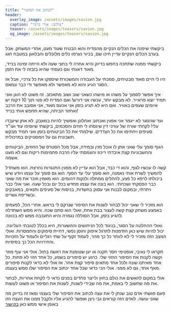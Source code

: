 ```yaml
---
title: "לכתוב את הסיפור"
header:
  overlay_image: /assets/images/savion.jpg
  caption: "צילום: אורי ברכר"
  teaser: /assets/images/teasers/savion.jpg
  og_image: /assets/images/teasers/savion.jpg
---
```


ביקשתי שיפנה את הכלים הנקיים מהמדיח והוא הבטיח שעוד מעט, אחרי המשחק.<!--more-->
אבל בערב הכלים הנקיים עדיין חיכו שם, בכיור נערמו כלים מלוכלים והבלאגן במטבח חגג.

ביקשתי ממנה שתחכה בחמש בדיוק והיא אחרה לי בחצי שעה ולא הייתה זמינה בנייד,
מאוד דאגתי וגם כעסתי שהיא בזבזה לי את הזמן.

היו לי חיים מאוד מבטיחים, סמכתי על העבודה והמשכורת שיספקו את כל צרכיי,
אבל אז הסגר הגיע והוא לא מאפשר ולא מאפשר ודי כבר ונמאס.

איך אפשר לסמוך על משהו או מישהו כשאני שוב ושוב מתאכזב.
זה פשוט לא הוגן ואני תמיד יוצא פראייר. לא מבקש יותר, עכשיו אני דורש!
ואם המדיח לא פנוי תוך 10 דקות יש איומים שעפים באוויר. ואם היא לא תגיע בזמן אני אכעס מאוד,
אני אסובב את הרכב ואחזור הביתה, שהיא תחפש אותי בנייד!

ועד שהסגר לא ייגמר אני אפגין ואכתוב ואתלונן ואמשיך להיות במאבק. לא אתן שיעבדו עלי!
לקחתי שורה של עורכי דין שינסחו לי חוזים והסכמים, ביקשתי שיוסיפו עוד ועו״ד סעיפים ויחתימו את כל הצדדים.
שילמתי את כל הביטוחים בזמן ואני תמיד מבקש חשבונית גם על המסטיקים במרכולית.

הגוף סומך עלי שאני אתן לו אוכל מזין ובמידה, אבל מכל הסטרס של החוזים,
הביטוחים והחשבוניות קצת איבדתי ריכוז והעמסתי עליו הרבה פחמימות ריקות וגם לא מעט אשמה.

קשה לו עכשיו לגוף, והוא די כבד, אבל הוא עדיין לא מפגין התנגדות נחרצת.
הוא משתדל להמשיך לשרת אותי נאמנה, הוא סומך עלי עד הסוף.
הוא גם סומך על עצמו ויודע שיש ביכולתו לרפא כל פצע, להחלים ממחלה ולנקות זיהומים.
הוא מאמין וזוכר את מה שאני כבר הפסקתי ושכחתי. הוא בונה את עצמו מחדש בכל יום ובכל שעה.
ואני אולי כבר ויתרתי, ובמקום לבנות אני עסוק בחשדות, בניסוח של סעיפים ותנאים, במאבקים ובשריפת גשרים.

הוא מזכיר לי שאני יכול לבחור לשנות את הסיפור שנרקם לי בראש.
אחרי הכל, לפעמים באמצע משחק קצת קשה לעצור בבת אחת, ואולי הוא סתם שכח.
והיא ממש השתדלה להגיע בזמן, אבל הסוללה נגמרה והיא התעכבה ממש לא בכוונה.

ואולי ההחלטה על הסגר, בניגוד לכל הניחושים וההשערות, היא בכלל לטובתי העליונה.
יכול להיות שיש כאן הזדמנות לתרגל איפוק וחוסן נפשי,
דחיית סיפוקים והתמסרות. ואולי המצב הזה מזכיר לי לא לוותר כל כך מהר,
לעמוד זקוף על שתי רגליים ולעמוד על הזכויות והחירויות הכל כך בסיסיות.

תקראו לי נאיבי, אופטימי חסר תקנה או יען שטומנת את ראשה בחול.
אולי אני עוף מוזר וקשה לקנות את הסיפור ההזוי שלי.
כרגע יש סיפורים בשפע, כל אחד הזוי לא פחות. כל אחד מאיתנו שונה ולכל אחד מתאים סיפור קצת אחר.
אז אולי לא כדאי לקנות סיפורים מאף אחד, גם לא ממני.
אולי הכי כדאי שכל אחד יכתוב את הסיפור שלו ממש בעצמו.

אולי במקום להאשים את כולם בחוץ ולייצר פחדים בפנים כדאי לי לקחת אחריות,
לבחור את מה שחשוב לי באמת, את מה שבידי לשנות, לשנות את הסיפור או פשוט לעשות.

פעם פגשתי אדם טוב שנתן לי את עצה לכתוב את הסיפור שלי בעצמי ומאז זה בדיוק מה שאני עושה.
לאדם הזה קוראים גבי ניצן ואפשר להגיע אליו ולקבל ממנו את העצה הזו באופן אישי ממש כאן [בקישור][gabi]

[gabi]: https://www.gabinitzan.co.il/mi-kotev
